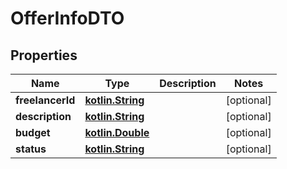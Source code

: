 # OfferInfoDTO

## Properties
Name | Type | Description | Notes
------------ | ------------- | ------------- | -------------
**freelancerId** | [**kotlin.String**](.md) |  |  [optional]
**description** | [**kotlin.String**](.md) |  |  [optional]
**budget** | [**kotlin.Double**](.md) |  |  [optional]
**status** | [**kotlin.String**](.md) |  |  [optional]
